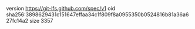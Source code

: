 version https://git-lfs.github.com/spec/v1
oid sha256:3898629431c151647effaa34c1f809f8a0955350b0524816b81a36a627fc14a2
size 3357
